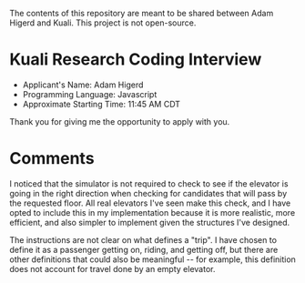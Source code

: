 The contents of this repository are meant to be shared between Adam Higerd and Kuali.
This project is not open-source.

# Kuali Research Coding Interview

* Applicant's Name: Adam Higerd
* Programming Language: Javascript
* Approximate Starting Time: 11:45 AM CDT

Thank you for giving me the opportunity to apply with you.

# Comments

I noticed that the simulator is not required to check to see if the elevator is going in the right direction when
checking for candidates that will pass by the requested floor. All real elevators I've seen make this check, and I have
opted to include this in my implementation because it is more realistic, more efficient, and also simpler to implement
given the structures I've designed.

The instructions are not clear on what defines a "trip". I have chosen to define it as a passenger getting on, riding,
and getting off, but there are other definitions that could also be meaningful -- for example, this definition does not
account for travel done by an empty elevator.
